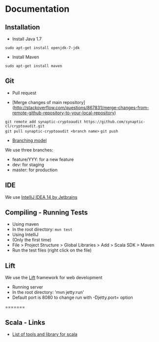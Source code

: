 Documentation
=============

Installation
------------

* Install Java 1.7

`sudo apt-get install openjdk-7-jdk`

* Install Maven

`sudo apt-get install maven`



Git 
---
* Pull request
 
* [Merge changes of main repository] (http://stackoverflow.com/questions/867831/merge-changes-from-remote-github-repository-to-your-local-repository)

`git remote add synaptic-cryptoaudit https://github.com/synaptic-cl/cryptoaudit.git`  
`git pull synaptic-cryptoaudit <branch name>`
`git push`  



* [Branching model](http://nvie.com/posts/a-successful-git-branching-model/)

We use three branches:
 * feature/YYY: for a new feature
 * dev: for staging
 * master: for production


IDE
---

We use [IntelliJ IDEA 14 by Jetbrains](https://www.jetbrains.com/idea/download/)

Compiling - Running Tests
--------------------------

* Using maven
 * In the root directory: `mvn test`
* Using IntelliJ
 * (Only the first time)
  * File > Project Structure > Global Libraries > Add > Scala SDK > Maven
 * Run the test files (right click on the file)

Lift
-----

We use the [Lift](http://liftweb.net/) framework for web development
* Running server
 * In the root directory: 'mvn jetty:run'
 * Default port is 8080 to change run with -Djetty.port=<port> option

=======

Scala - Links
-------------

* [List of tools and library for scala](https://wiki.scala-lang.org/display/SW/Tools+and+Libraries)
